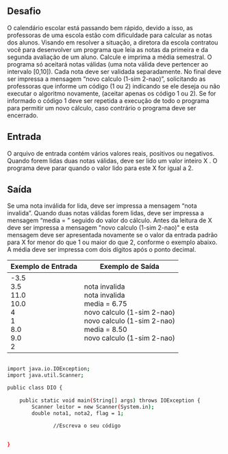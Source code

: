 ## Desafio

O calendário escolar está passando bem rápido, devido a isso, as professoras de uma escola estão com dificuldade para calcular as notas dos alunos. Visando em resolver a situação, a diretora da escola contratou você para desenvolver um programa que leia as notas da primeira e da segunda avaliação de um aluno. Calcule e imprima a média semestral.
O programa só aceitará notas válidas (uma nota válida deve pertencer ao intervalo [0,10]). Cada nota deve ser validada separadamente.
No final deve ser impressa a mensagem “novo calculo (1-sim 2-nao)”, solicitando as professoras que informe um código (1 ou 2) indicando se ele deseja ou não executar o algoritmo novamente, (aceitar apenas os código 1 ou 2). Se for informado o código 1 deve ser repetida a execução de todo o programa para permitir um novo cálculo, caso contrário o programa deve ser encerrado.

## Entrada

O arquivo de entrada contém vários valores reais, positivos ou negativos. Quando forem lidas duas notas válidas, deve ser lido um valor inteiro X . O programa deve parar quando o valor lido para este X for igual a 2.

## Saída

Se uma nota inválida for lida, deve ser impressa a mensagem “nota invalida”. Quando duas notas válidas forem lidas, deve ser impressa a mensagem “media = ” seguido do valor do cálculo.
Antes da leitura de X deve ser impressa a mensagem "novo calculo (1-sim 2-nao)" e esta mensagem deve ser apresentada novamente se o valor da entrada padrão para X for menor do que 1 ou maior do que 2, conforme o exemplo abaixo.
A média deve ser impressa com dois dígitos após o ponto decimal.


| Exemplo de Entrada | Exemplo de Saída|
| ---|--- |
| -3.5<br />3.5<br />11.0<br />10.0<br />4<br />1<br />8.0<br />9.0<br />2 | nota invalida<br />nota invalida<br />media = 6.75<br />novo calculo (1-sim 2-nao)<br />novo calculo (1-sim 2-nao)<br />media = 8.50<br />novo calculo (1-sim 2-nao) |

```bash

import java.io.IOException;
import java.util.Scanner;

public class DIO {
	
    public static void main(String[] args) throws IOException {
		Scanner leitor = new Scanner(System.in);
		double nota1, nota2, flag = 1;
		
               //Escreva o seu código

	
}

```